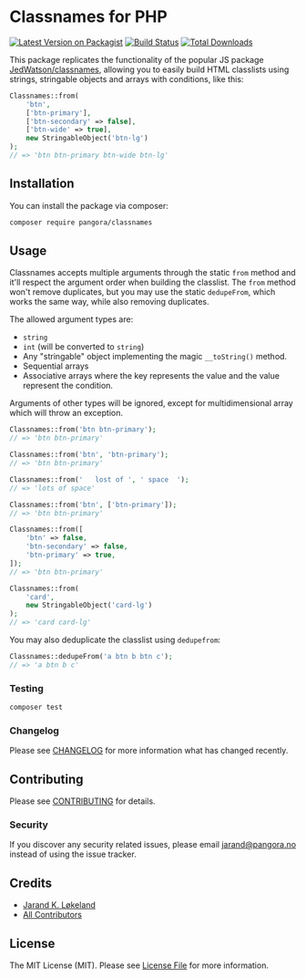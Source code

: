 # Classnames for PHP

[![Latest Version on Packagist](https://img.shields.io/packagist/v/pangora/classnames.svg?style=flat-square)](https://packagist.org/packages/pangora/classnames)
[![Build Status](https://img.shields.io/github/workflow/status/spatie/enum/run-tests?label=tests&style=flat-square)](https://github.com/spatie/enum/actions?query=workflow%3Arun-tests)
[![Total Downloads](https://img.shields.io/packagist/dt/pangora/classnames.svg?style=flat-square)](https://packagist.org/packages/pangora/classnames)

This package replicates the functionality of the popular JS package [JedWatson/classnames](https://github.com/JedWatson/classnames), allowing you to easily build HTML classlists using strings, stringable objects and arrays with conditions, like this:

```php
Classnames::from(
    'btn',
    ['btn-primary'],
    ['btn-secondary' => false],
    ['btn-wide' => true],
    new StringableObject('btn-lg')
);
// => 'btn btn-primary btn-wide btn-lg'
```

## Installation

You can install the package via composer:

```bash
composer require pangora/classnames
```

## Usage

Classnames accepts multiple arguments through the static `from` method and it'll respect the argument order when building the classlist. The `from` method won't remove duplicates, but you may use the static `dedupeFrom`, which works the same way, while also removing duplicates.

The allowed argument types are:

-   `string`
-   `int` (will be converted to `string`)
-   Any "stringable" object implementing the magic `__toString()` method.
-   Sequential arrays
-   Associative arrays where the key represents the value and the value represent the condition.

Arguments of other types will be ignored, except for multidimensional array which will throw an exception.

```php
Classnames::from('btn btn-primary');
// => 'btn btn-primary'

Classnames::from('btn', 'btn-primary');
// => 'btn btn-primary'

Classnames::from('   lost of ', ' space  ');
// => 'lots of space'

Classnames::from('btn', ['btn-primary']);
// => 'btn btn-primary'

Classnames::from([
    'btn' => false,
    'btn-secondary' => false,
    'btn-primary' => true,
]);
// => 'btn btn-primary'

Classnames::from(
    'card',
    new StringableObject('card-lg')
);
// => 'card card-lg'
```

You may also deduplicate the classlist using `dedupefrom`:

```php
Classnames::dedupeFrom('a btn b btn c');
// => 'a btn b c'
```

### Testing

```bash
composer test
```

### Changelog

Please see [CHANGELOG](CHANGELOG.md) for more information what has changed recently.

## Contributing

Please see [CONTRIBUTING](CONTRIBUTING.md) for details.

### Security

If you discover any security related issues, please email jarand@pangora.no instead of using the issue tracker.

## Credits

-   [Jarand K. Løkeland](https://github.com/pangora)
-   [All Contributors](../../contributors)

## License

The MIT License (MIT). Please see [License File](LICENSE.md) for more information.
